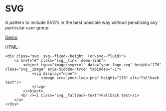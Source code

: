 SVG
===

A pattern to include SVG's in the best possible way without penalising any particular user group.

[Demo](http://lab.gridlight-design.co.uk/svg-fallback/12.html)

HTML:
~~~~~~~~
<div class="svg  svg--fixed--height  (or-svg--fluid)">
    <a href="#" class="svg__link  demo-link">
        <object type="image/svg+xml" data="your-logo.svg" height="170" class="svg__image" aria-hidden="true" tabindex="-1">
            <svg display="none">
                <image src="your-logo.png" height="170" alt="Fallback text"/>
            </svg>
        </object>
       <br /><i class="svg__fallback-text">Fallback text</i>
    </a>
</div>
~~~~~~~~